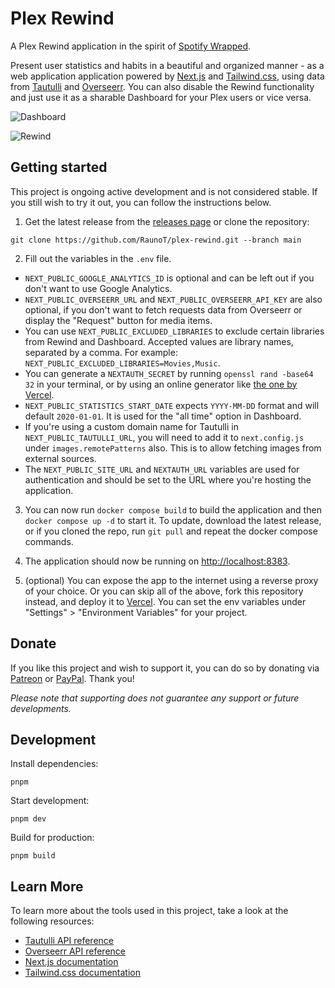 # Plex Rewind

A Plex Rewind application in the spirit of [Spotify Wrapped](https://www.spotify.com/us/wrapped).

Present user statistics and habits in a beautiful and organized manner - as a web application application powered by [Next.js](https://nextjs.org) and [Tailwind.css](https://tailwindcss.com), using data from [Tautulli](https://tautulli.com) and [Overseerr](https://overseerr.dev/). You can also disable the Rewind functionality and just use it as a sharable Dashboard for your Plex users or vice versa.

![Dashboard](https://i.imgur.com/gSDRySM.png "Dashboard")

![Rewind](https://i.imgur.com/AfjFNFJ.png "Rewind")

## Getting started

This project is ongoing active development and is not considered stable. If you still wish to try it out, you can follow the instructions below.

1. Get the latest release from the [releases page](https://github.com/RaunoT/plex-rewind/releases) or clone the repository:

```
git clone https://github.com/RaunoT/plex-rewind.git --branch main
```

2. Fill out the variables in the `.env` file.

- `NEXT_PUBLIC_GOOGLE_ANALYTICS_ID` is optional and can be left out if you don't want to use Google Analytics.
- `NEXT_PUBLIC_OVERSEERR_URL` and `NEXT_PUBLIC_OVERSEERR_API_KEY` are also optional, if you don't want to fetch requests data from Overseerr or display the "Request" button for media items.
- You can use `NEXT_PUBLIC_EXCLUDED_LIBRARIES` to exclude certain libraries from Rewind and Dashboard. Accepted values are library names, separated by a comma. For example: `NEXT_PUBLIC_EXCLUDED_LIBRARIES=Movies,Music`.
- You can generate a `NEXTAUTH_SECRET` by running `openssl rand -base64 32` in your terminal, or by using an online generator like [the one by Vercel](https://generate-secret.vercel.app/32).
- `NEXT_PUBLIC_STATISTICS_START_DATE` expects `YYYY-MM-DD` format and will default `2020-01-01`. It is used for the "all time" option in Dashboard.
- If you're using a custom domain name for Tautulli in `NEXT_PUBLIC_TAUTULLI_URL`, you will need to add it to `next.config.js` under `images.remotePatterns` also. This is to allow fetching images from external sources.
- The `NEXT_PUBLIC_SITE_URL` and `NEXTAUTH_URL` variables are used for authentication and should be set to the URL where you're hosting the application.

3. You can now run `docker compose build` to build the application and then `docker compose up -d` to start it. To update, download the latest release, or if you cloned the repo, run `git pull` and repeat the docker compose commands.

4. The application should now be running on [http://localhost:8383](http://localhost:8383).

5. (optional) You can expose the app to the internet using a reverse proxy of your choice. Or you can skip all of the above, fork this repository instead, and deploy it to [Vercel](https://vercel.com). You can set the env variables under "Settings" > "Environment Variables" for your project.

## Donate

If you like this project and wish to support it, you can do so by donating via [Patreon](https://www.patreon.com/PlexRewind) or [PayPal](https://paypal.me/raunot). Thank you!

_Please note that supporting does not guarantee any support or future developments._

## Development

Install dependencies:

```
pnpm
```

Start development:

```
pnpm dev
```

Build for production:

```
pnpm build
```

## Learn More

To learn more about the tools used in this project, take a look at the following resources:

- [Tautulli API reference](https://github.com/Tautulli/Tautulli/wiki/Tautulli-API-Reference)
- [Overseerr API reference](https://api-docs.overseerr.dev)
- [Next.js documentation](https://nextjs.org/docs)
- [Tailwind.css documentation](https://tailwindcss.com/docs)
